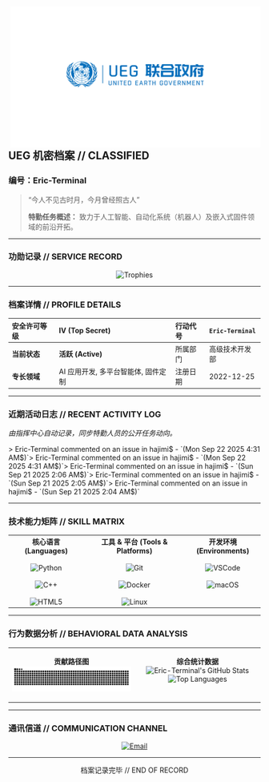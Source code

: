 <!-- README.md -->
<img width="500" alt="UEG Logo" src="assets/ueg_logo.png" align="right">

## **UEG 机密档案 // CLASSIFIED**
### **编号：Eric-Terminal**

> “今人不见古时月，今月曾经照古人”
> 
> **特勤任务概述：** 致力于人工智能、自动化系统（机器人）及嵌入式固件领域的前沿开拓。

---

### **功勋记录 // SERVICE RECORD**

<p align="center">
  <img src="https://github-profile-trophy.vercel.app/?username=Eric-Terminal&theme=onedark&column=7&no-frame=true&no-bg=true" alt="Trophies">
</p>

---

### **档案详情 // PROFILE DETAILS**

| 安全许可等级 | **IV (Top Secret)** | 行动代号 | `Eric-Terminal` |
| :--- | :--- | :--- | :--- |
| **当前状态** | **活跃 (Active)** | 所属部门 | 高级技术开发部 |
| **专长领域** | AI 应用开发, 多平台智能体, 固件定制 | 注册日期 | 2022-12-25 |

---

### **近期活动日志 // RECENT ACTIVITY LOG**
*由指挥中心自动记录，同步特勤人员的公开任务动向。*

<!-- activity:START -->> Eric-Terminal commented on an issue in hajimi$ - `(Mon Sep 22 2025 4:31 AM$)`> Eric-Terminal commented on an issue in hajimi$ - `(Mon Sep 22 2025 4:31 AM$)`> Eric-Terminal commented on an issue in hajimi$ - `(Sun Sep 21 2025 2:06 AM$)`> Eric-Terminal commented on an issue in hajimi$ - `(Sun Sep 21 2025 2:05 AM$)`> Eric-Terminal commented on an issue in hajimi$ - `(Sun Sep 21 2025 2:04 AM$)`<!-- activity:END -->
---

### **技术能力矩阵 // SKILL MATRIX**

<table align="center" width="100%">
  <tr align="center" valign="top">
    <td width="30%">
      <strong>   核心语言 (Languages)   </strong><br><br>
      <!-- 注意：下面的徽章样式已改为 for-the-badge，尺寸会变得很大 -->
      <img src="https://img.shields.io/badge/Python-★★★★☆-0D69AB?style=for-the-badge" alt="Python"/><br><br>
      <img src="https://img.shields.io/badge/C++-★★★★☆-0D69AB?style=for-the-badge" alt="C++"/><br><br>
      <img src="https://img.shields.io/badge/HTML5-★★★☆☆-0D69AB?style=for-the-badge" alt="HTML5"/>
    </td>
    <td width="40%">
      <strong>工具 & 平台 (Tools & Platforms)</strong><br><br>
      <img src="https://img.shields.io/badge/Git-★★★★☆-0D69AB?style=for-the-badge" alt="Git"/><br><br>
      <img src="https://img.shields.io/badge/Docker-★★★★☆-0D69AB?style=for-the-badge" alt="Docker"/><br><br>
      <img src="https://img.shields.io/badge/Linux-★★★☆☆-0D69AB?style=for-the-badge" alt="Linux"/>
    </td>
    <td width="30%">
      <strong>   开发环境 (Environments)   </strong><br><br>
      <img src="https://img.shields.io/badge/VS_Code-★★★★☆-0D69AB?style=for-the-badge" alt="VSCode"/><br><br>
      <img src="https://img.shields.io/badge/macOS-★★★★☆-0D69AB?style=for-the-badge" alt="macOS"/>
    </td>
  </tr>
</table>

---

### **行为数据分析 // BEHAVIORAL DATA ANALYSIS**

<table width="100%">
<tr valign="top">
<td width="50%">

<p align="center">
  <strong>贡献路径图</strong><br>
  <img src="https://raw.githubusercontent.com/Eric-Terminal/Eric-Terminal/output/snake.svg" alt="Snake animation" />
</p>

</td>
<td width="50%">

<p align="center">
  <strong>综合统计数据</strong><br>
  <picture>
    <source media="(prefers-color-scheme: dark)" srcset="https://github-readme-stats.vercel.app/api?username=Eric-Terminal&show_icons=true&bg_color=0d1117&text_color=ffffff&title_color=58a6ff&icon_color=58a6ff&border_color=4e5458&count_private=true">
    <source media="(prefers-color-scheme: light)" srcset="https://github-readme-stats.vercel.app/api?username=Eric-Terminal&show_icons=true&bg_color=ffffff&text_color=444&title_color=2f81f7&icon_color=2f81f7&border_color=e1e4e8&count_private=true">
    <img alt="Eric-Terminal's GitHub Stats" src="https://github-readme-stats.vercel.app/api?username=Eric-Terminal&show_icons=true">
  </picture>
  <br>
  <picture>
    <source media="(prefers-color-scheme: dark)" srcset="https://github-readme-stats.vercel.app/api/top-langs/?username=Eric-Terminal&layout=compact&bg_color=0d1117&text_color=ffffff&title_color=58a6ff&border_color=4e5458">
    <source media="(prefers-color-scheme: light)" srcset="https://github-readme-stats.vercel.app/api/top-langs/?username=Eric-Terminal&layout=compact&bg_color=ffffff&text_color=444&title_color=2f81f7&border_color=e1e4e8">
    <img alt="Top Languages" src="https://github-readme-stats.vercel.app/api/top-langs/?layout=compact">
  </picture>
</p>

</td>
</tr>
</table>

---

### **通讯信道 // COMMUNICATION CHANNEL**

<p align="center">
  <a href="mailto:eric-terminal@qq.com">
    <img src="https://img.shields.io/badge/建立安全通讯-0D69AB?style=for-the-badge&logo=minutemailer&logoColor=white" alt="Email"/>
  </a>
</p>


<hr>
<p align="center">档案记录完毕 // END OF RECORD</p>